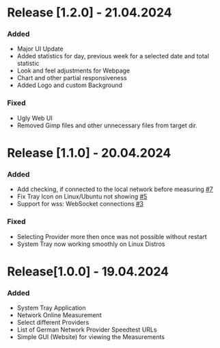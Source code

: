 # Release [1.2.0] - 21.04.2024
### Added
- Major UI Update 
- Added statistics for day, previous week for a selected date and total statistic
- Look and feel adjustments for Webpage
- Chart and other partial responsiveness
- Added Logo and custom Background

### Fixed
- Ugly Web UI
- Removed Gimp files and other unnecessary files from target dir.


# Release [1.1.0] - 20.04.2024
### Added
- Add checking, if connected to the local network before measuring [#7](https://github.com/TeaTiMe08/SimpleInternetMonitor/issues/7)
- Fix Tray Icon on Linux/Ubuntu not showing [#5](https://github.com/TeaTiMe08/SimpleInternetMonitor/issues/5)
- Support for wss: WebSocket connections [#3](https://github.com/TeaTiMe08/SimpleInternetMonitor/issues/3) 

### Fixed
- Selecting Provider more then once was not possible without restart
- System Tray now working smoothly on Linux Distros


# Release[1.0.0] - 19.04.2024
### Added
- System Tray Application
- Network Online Measurement
- Select different Providers
- List of German Network Provider Speedtest URLs
- Simple GUI (Website) for viewing the Measurements
